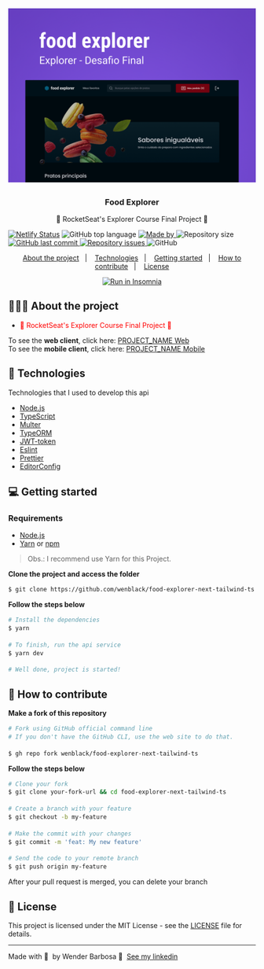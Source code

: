 <h1 align="center">
	<img alt="Logo" src="./public/demo.png" width="700px" />
</h1>

<h3 align="center">
  Food Explorer
</h3>

<p align="center">
🏁 RocketSeat's Explorer Course Final Project 🏁
</p>


<p align="center">

[![Netlify Status](https://api.netlify.com/api/v1/badges/1b6b2b23-0eef-4e44-8df0-02c3dae8d1d7/deploy-status)](https://app.netlify.com/sites/wiki-beer/deploys)
  <img alt="GitHub top language" src="https://img.shields.io/github/languages/top/wenblack/food-explorer-next-tailwind-ts">
  <a href="https://www.linkedin.com/in/wenblack/">
    <img alt="Made by" src="https://img.shields.io/badge/made%20by-Wender%20Barbosa-gree">
  </a>
  <img alt="Repository size" src="https://img.shields.io/github/repo-size/wenblack/food-explorer-next-tailwind-ts">
  <a href="https://github.com/wenblack/food-explorer-next-tailwind-ts/commits/master">
    <img alt="GitHub last commit" src="https://img.shields.io/github/last-commit/wenblack/food-explorer-next-tailwind-ts">
  </a>
  <a href="https://github.com/wenblack/food-explorer-next-tailwind-ts/issues">
    <img alt="Repository issues" src="https://img.shields.io/github/issues/wenblack/food-explorer-next-tailwind-ts">
  </a>
  <img alt="GitHub" src="https://img.shields.io/github/license/wenblack/food-explorer-next-tailwind-ts"> 


</p>

<p align="center">
  <a href="#-about-the-project">About the project</a>&nbsp;&nbsp;&nbsp;|&nbsp;&nbsp;&nbsp;
  <a href="#-technologies">Technologies</a>&nbsp;&nbsp;&nbsp;|&nbsp;&nbsp;&nbsp;
  <a href="#-getting-started">Getting started</a>&nbsp;&nbsp;&nbsp;|&nbsp;&nbsp;&nbsp;
  <a href="#-how-to-contribute">How to contribute</a>&nbsp;&nbsp;&nbsp;|&nbsp;&nbsp;&nbsp;
  <a href="#-license">License</a>
</p>

<p id="insomniaButton" align="center">
  <a href="" target="_blank"><img src="https://insomnia.rest/images/run.svg" alt="Run in Insomnia"></a>
</p>

## 👨🏻‍💻 About the project

- <p style="color: red;">🏁 RocketSeat's Explorer Course Final Project 🏁</p>

To see the **web client**, click here: [PROJECT_NAME Web](https://github/wenblack/food-explorer-next-tailwind-ts)</br>
To see the **mobile client**, click here: [PROJECT_NAME Mobile](https://github/wenblack/food-explorer-next-tailwind-ts)

## 🚀 Technologies

Technologies that I used to develop this api

- [Node.js](https://nodejs.org/en/)
- [TypeScript](https://www.typescriptlang.org/)
- [Multer](https://github.com/expressjs/multer)
- [TypeORM](https://typeorm.io/#/)
- [JWT-token](https://jwt.io/)
- [Eslint](https://eslint.org/)
- [Prettier](https://prettier.io/)
- [EditorConfig](https://editorconfig.org/)

## 💻 Getting started

### Requirements

- [Node.js](https://nodejs.org/en/)
- [Yarn](https://classic.yarnpkg.com/) or [npm](https://www.npmjs.com/)

> Obs.: I recommend use Yarn for this Project.

**Clone the project and access the folder**

```bash
$ git clone https://github.com/wenblack/food-explorer-next-tailwind-ts.git && cd food-explorer-next-tailwind-ts
```

**Follow the steps below**

```bash
# Install the dependencies
$ yarn

# To finish, run the api service
$ yarn dev

# Well done, project is started!
```

## 🤔 How to contribute

**Make a fork of this repository**

```bash
# Fork using GitHub official command line
# If you don't have the GitHub CLI, use the web site to do that.

$ gh repo fork wenblack/food-explorer-next-tailwind-ts
```

**Follow the steps below**

```bash
# Clone your fork
$ git clone your-fork-url && cd food-explorer-next-tailwind-ts

# Create a branch with your feature
$ git checkout -b my-feature

# Make the commit with your changes
$ git commit -m 'feat: My new feature'

# Send the code to your remote branch
$ git push origin my-feature
```

After your pull request is merged, you can delete your branch

## 📝 License

This project is licensed under the MIT License - see the [LICENSE](LICENSE) file for details.

---

Made with 💜 &nbsp;by Wender Barbosa 👋 &nbsp;[See my linkedin](https://www.linkedin.com/in/wenblack/)
